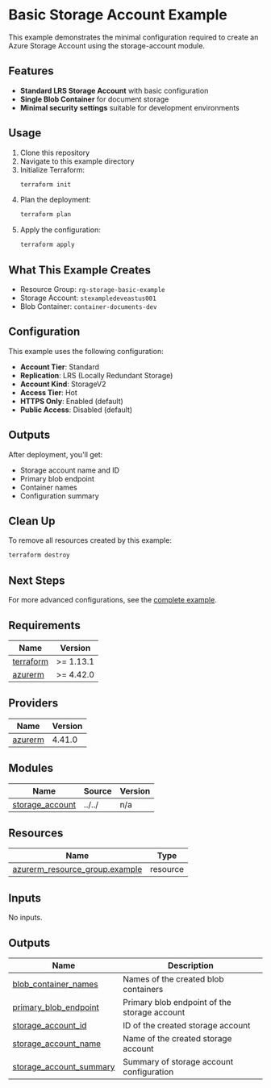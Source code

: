 # Basic Storage Account Example

This example demonstrates the minimal configuration required to create an Azure Storage Account using the storage-account module.

## Features

- **Standard LRS Storage Account** with basic configuration
- **Single Blob Container** for document storage
- **Minimal security settings** suitable for development environments

## Usage

1. Clone this repository
2. Navigate to this example directory
3. Initialize Terraform:
   ```bash
   terraform init
   ```
4. Plan the deployment:
   ```bash
   terraform plan
   ```
5. Apply the configuration:
   ```bash
   terraform apply
   ```

## What This Example Creates

- Resource Group: `rg-storage-basic-example`
- Storage Account: `stexampledeveastus001`
- Blob Container: `container-documents-dev`

## Configuration

This example uses the following configuration:

- **Account Tier**: Standard
- **Replication**: LRS (Locally Redundant Storage)
- **Account Kind**: StorageV2
- **Access Tier**: Hot
- **HTTPS Only**: Enabled (default)
- **Public Access**: Disabled (default)

## Outputs

After deployment, you'll get:

- Storage account name and ID
- Primary blob endpoint
- Container names
- Configuration summary

## Clean Up

To remove all resources created by this example:

```bash
terraform destroy
```

## Next Steps

For more advanced configurations, see the [complete example](../complete/).

<!-- BEGIN_TF_DOCS -->
## Requirements

| Name | Version |
|------|---------|
| <a name="requirement_terraform"></a> [terraform](#requirement\_terraform) | >= 1.13.1 |
| <a name="requirement_azurerm"></a> [azurerm](#requirement\_azurerm) | >= 4.42.0 |

## Providers

| Name | Version |
|------|---------|
| <a name="provider_azurerm"></a> [azurerm](#provider\_azurerm) | 4.41.0 |

## Modules

| Name | Source | Version |
|------|--------|---------|
| <a name="module_storage_account"></a> [storage\_account](#module\_storage\_account) | ../../ | n/a |

## Resources

| Name | Type |
|------|------|
| [azurerm_resource_group.example](https://registry.terraform.io/providers/hashicorp/azurerm/latest/docs/resources/resource_group) | resource |

## Inputs

No inputs.

## Outputs

| Name | Description |
|------|-------------|
| <a name="output_blob_container_names"></a> [blob\_container\_names](#output\_blob\_container\_names) | Names of the created blob containers |
| <a name="output_primary_blob_endpoint"></a> [primary\_blob\_endpoint](#output\_primary\_blob\_endpoint) | Primary blob endpoint of the storage account |
| <a name="output_storage_account_id"></a> [storage\_account\_id](#output\_storage\_account\_id) | ID of the created storage account |
| <a name="output_storage_account_name"></a> [storage\_account\_name](#output\_storage\_account\_name) | Name of the created storage account |
| <a name="output_storage_account_summary"></a> [storage\_account\_summary](#output\_storage\_account\_summary) | Summary of storage account configuration |
<!-- END_TF_DOCS -->
